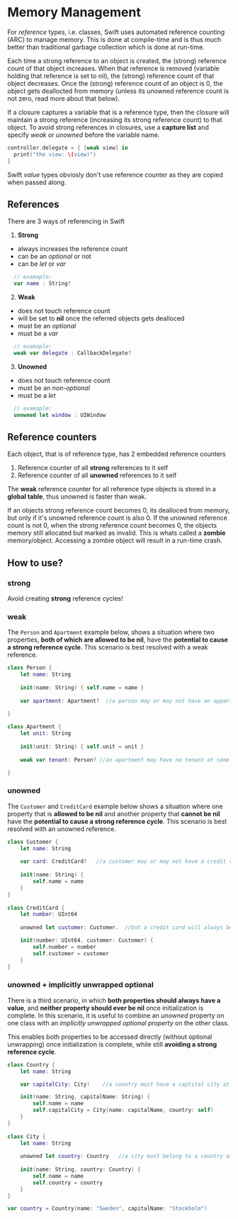 # Memory Management

For _reference_ types, i.e. classes, Swift uses automated reference counting (ARC) to manage memory. 
This is done at compile-time and is thus much better than traditional garbage collection which is done at run-time.

Each time a strong reference to an object is created, the (strong) reference count of that object increases.
When that reference is removed (variable holding that reference is set to nil), the (strong) reference count of that object decreases.
Once the (strong) reference count of an object is 0, the object gets deallocted from memory (unless its unowned reference count is not zero, read more about that below).

If a closure captures a variable that is a reference type, then the closure will maintain a strong reference (increasing its strong reference count) to that object. To avoid strong references in closures, use a **capture list** and specify _weak_ or _unowned_ before the variable name.
```swift
controller.delegate = { [weak view] in
  print("the view: \(view)")
}
```

Swift _value_ types obviosly don't use reference counter as they are copied when passed along.


## References

There are 3 ways of referencing in Swift

1. **Strong**
  - always increases the reference count 
  - can be an _optional_ or not
  - can be _let_ or _var_
  ```swift
    // examaple:
    var name : String?
  ```
  
2. **Weak**
  - does not touch reference count
  - will be set to **nil** once the referred objects gets dealloced
  - must be an _optional_
  - must be a _var_
  ```swift 
    // examaple:
    weak var delegate : CallbackDelegate? 
  ```
  
3. **Unowned**
  - does not touch reference count
  - must be an _non-optional_
  - must be a _let_
  ```swift
    // examaple:
    unowned let window : UIWindow 
  ```


## Reference counters
Each object, that is of reference type, has 2 embedded reference counters
1. Reference counter of all **strong** references to it self
2. Reference counter of all **unowned** references to it self

The **weak** reference counter for all reference type objects is stored in a **global table**, thus unowned is faster than weak.

If an objects strong reference count becomes 0, its dealloced from memory, but only if it's unowned reference count is also 0. 
If the unowned reference count is not 0, when the strong reference count becomes 0, the objects memory still allocated but marked as invalid. This is whats called a **zombie** memory/object. Accessing a zombie object will result in a run-time crash.


## How to use?

### strong
Avoid creating **strong** reference cycles!

### weak
The `Person` and `Apartment` example below, shows a situation where two properties, **both of which are allowed to be nil**, have the **potential to cause a strong reference cycle**. This scenario is best resolved with a weak reference.


```swift
class Person {
    let name: String
   
    init(name: String) { self.name = name }
    
    var apartment: Apartment?  //a person may or may not have an appartment

}
 
class Apartment {
    let unit: String
    
    init(unit: String) { self.unit = unit }
    
    weak var tenant: Person? //an apartment may have no tenant at some point in its lifetime

}
```



### unowned

The `Customer` and `CreditCard` example below shows a situation where one property that is **allowed to be nil** and another property that **cannot be nil** have the **potential to cause a strong reference cycle**. This scenario is best resolved with an unowned reference.


```swift
class Customer {
    let name: String
    
    var card: CreditCard?   //a customer may or may not have a credit card
    
    init(name: String) {
        self.name = name
    }
}
 
class CreditCard {
    let number: UInt64
    
    unowned let customer: Customer.  //but a credit card will always be associated with a customer

    init(number: UInt64, customer: Customer) {
        self.number = number
        self.customer = customer
    }
}

```

### unowned + implicitly unwrapped optional

There is a third scenario, in which **both properties should always have a value**, and **neither property should ever be nil** once initialization is complete. In this scenario, it is useful to combine an _unowned_ property on one class with an _implicitly unwrapped optional property_ on the other class.

This enables both properties to be accessed directly (without optional unwrapping) once initialization is complete, while still **avoiding a strong reference cycle**.

```swift
class Country {
    let name: String

    var capitalCity: City!    //a country must have a captital city at all times. Implicitly unrwapped optional

    init(name: String, capitalName: String) {
        self.name = name
        self.capitalCity = City(name: capitalName, country: self)
    }
}
 
class City {
    let name: String
    
    unowned let country: Country   //a city must belong to a country at all times. 
    
    init(name: String, country: Country) {
        self.name = name
        self.country = country
    }
}

var country = Country(name: "Sweden", capitalName: "Stockholm")

```


